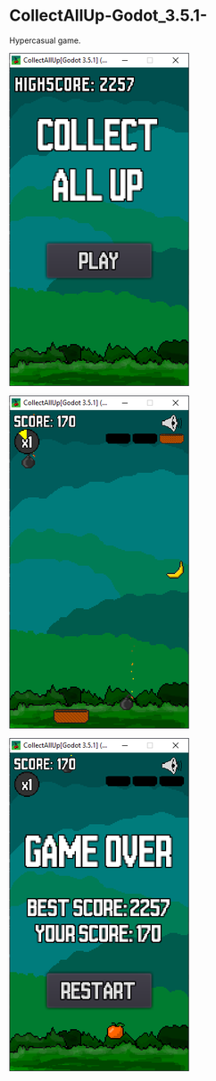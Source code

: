 # CollectAllUp-Godot_3.5.1-
Hypercasual game.

![](ScreenShots/ss1.PNG)

![](ScreenShots/ss2.PNG)

![](ScreenShots/ss3.PNG)
